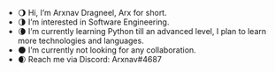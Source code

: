 - 🌖 Hi, I’m Arxnav Dragneel, Arx for short.
- 🌗 I’m interested in Software Engineering.
- 🌘 I’m currently learning Python till an advanced level, I plan to learn more technologies and languages.
- 🌑 I’m currently not looking for any collaboration.
- 🌒 Reach me via Discord: Arxnav#4687 

